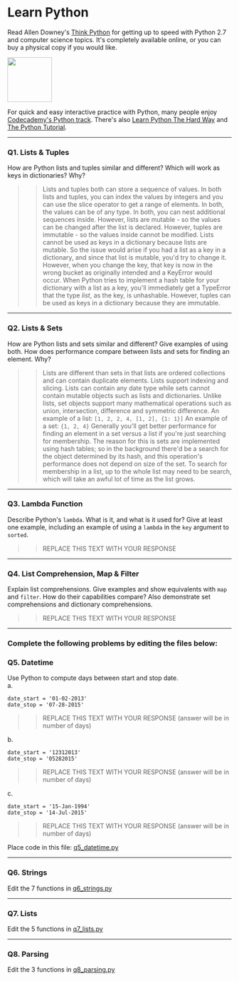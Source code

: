 # Learn Python

Read Allen Downey's [Think Python](http://www.greenteapress.com/thinkpython/) for getting up to speed with Python 2.7 and computer science topics. It's completely available online, or you can buy a physical copy if you would like.

<a href="http://www.greenteapress.com/thinkpython/"><img src="img/think_python.png" style="width: 100px;" target="_blank"></a>

For quick and easy interactive practice with Python, many people enjoy [Codecademy's Python track](http://www.codecademy.com/en/tracks/python). There's also [Learn Python The Hard Way](http://learnpythonthehardway.org/book/) and [The Python Tutorial](https://docs.python.org/2/tutorial/).

---

### Q1. Lists &amp; Tuples

How are Python lists and tuples similar and different? Which will work as keys in dictionaries? Why?

>> Lists and tuples both can store a sequence of values. In both lists and tuples, you can index the values by
integers and you can use the slice operator to get a range of elements. In both, the values can be of any type. In both,
 you can nest additional sequences inside. However, lists are mutable - so the values can be changed after the list is 
 declared. However, tuples are immutable - so the values inside cannot be modified.  Lists cannot be used as keys in a 
 dictionary because lists are mutable. So the issue would arise if you had a list as a key in a dictionary, and since 
 that list is mutable, you'd try to change it. However, when you change the key, that key is now in the wrong bucket 
 as originally intended and a KeyError would occur.  When Python tries to implement a hash table for your dictionary 
 with a list as a key, you'll immediately get a TypeError that the type *list*, as the key, is unhashable. However, 
 tuples can be used as keys in a dictionary because they are immutable.  

---

### Q2. Lists &amp; Sets

How are Python lists and sets similar and different? Give examples of using both. How does performance compare between lists and sets for finding an element. Why?

>> Lists are different than sets in that lists are ordered collections and can contain duplicate elements. Lists support
indexing and slicing. Lists can contain any date type while sets cannot contain mutable objects such as lists and 
dictionaries. Unlike lists, set objects support many mathematical operations such as union, intersection,
 difference and symmetric difference.
 An example of a list: 
 `[1, 2, 2, 4, [1, 2], {1: 1}]`
 An example of a set:
  `{1, 2, 4}`
 Generally you'll get better performance for finding an element in a set versus a list if you're just searching for
 membership. The reason for this is sets are implemented using hash tables; so in the background there'd be a search for 
 the object determined by its hash, and this operation's performance does not depend on size of the set. To search for 
 membership in a list, up to the whole list may need to be search, which will take an awful lot of time as the list 
 grows.

---

### Q3. Lambda Function

Describe Python's `lambda`. What is it, and what is it used for? Give at least one example, including an example of using a `lambda` in the `key` argument to `sorted`.

>> REPLACE THIS TEXT WITH YOUR RESPONSE

---

### Q4. List Comprehension, Map &amp; Filter

Explain list comprehensions. Give examples and show equivalents with `map` and `filter`. How do their capabilities compare? Also demonstrate set comprehensions and dictionary comprehensions.

>> REPLACE THIS TEXT WITH YOUR RESPONSE

---

### Complete the following problems by editing the files below:

### Q5. Datetime
Use Python to compute days between start and stop date.   
a.  

```
date_start = '01-02-2013'    
date_stop = '07-28-2015'
```

>> REPLACE THIS TEXT WITH YOUR RESPONSE (answer will be in number of days)

b.  
```
date_start = '12312013'  
date_stop = '05282015'  
```

>> REPLACE THIS TEXT WITH YOUR RESPONSE (answer will be in number of days)

c.  
```
date_start = '15-Jan-1994'      
date_stop = '14-Jul-2015'  
```

>> REPLACE THIS TEXT WITH YOUR RESPONSE  (answer will be in number of days)

Place code in this file: [q5_datetime.py](python/q5_datetime.py)

---

### Q6. Strings
Edit the 7 functions in [q6_strings.py](python/q6_strings.py)

---

### Q7. Lists
Edit the 5 functions in [q7_lists.py](python/q7_lists.py)

---

### Q8. Parsing
Edit the 3 functions in [q8_parsing.py](python/q8_parsing.py)





